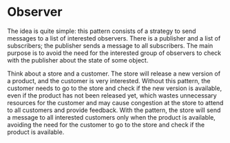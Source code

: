# Observer

The idea is quite simple: this pattern consists of a strategy to send messages to a list of interested observers. 
There is a publisher and a list of subscribers; the publisher sends a message to all subscribers. The main purpose is 
to avoid the need for the interested group of observers to check with the publisher about the state of some object.

Think about a store and a customer. The store will release a new version of a product, and the customer is very 
interested. Without this pattern, the customer needs to go to the store and check if the new version is available, 
even if the product has not been released yet, which wastes unnecessary resources for the customer and may cause 
congestion at the store to attend to all customers and provide feedback. With the pattern, the store will send a 
message to all interested customers only when the product is available, avoiding the need for the customer to go to 
the store and check if the product is available.